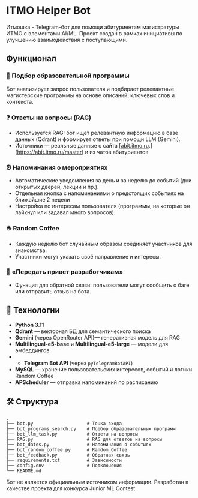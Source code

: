 # ITMO Helper Bot

Итмошка - Telegram-бот для помощи абитуриентам магистратуры ИТМО с элементами AI/ML.
Проект создан в рамках инициативы по улучшению взаимодействия с поступающими.

## Функционал

### 🤖 Подбор образовательной программы

Бот анализирует запрос пользователя и подбирает релевантные магистерские программы на основе описаний, ключевых слов и контекста.

### ❓ Ответы на вопросы (RAG)

* Используется RAG: бот ищет релевантную информацию в базе данных (Qdrant) и формирует ответы при помощи LLM (Gemini).
* Источники — реальные данные с сайта [[abit.itmo.ru](https://abit.itmo.ru).](https://abit.itmo.ru/master) и из чатов абитуриентов

### ⏰ Напоминания о мероприятиях

* Автоматические уведомления за день и за неделю до событий (дни открытых дверей, лекции и пр.).
* Отдельная кнопка с напоминаниями о предстоящих событиях на ближайшие 2 недели
* Настройка по интересам пользователя (программы, на которые он лайкнул или задавал много вопросов).

### ☕ Random Coffee

* Каждую неделю бот случайным образом соединяет участников для знакомства.
* Участники могут указать своё направление и интересы.

### 💌 «Передать привет разработчикам»

* Функция для обратной связи: пользователи могут сообщить о баге или отправить отзыв на бота.

## 🚀 Технологии

* **Python 3.11**
* **Qdrant** — векторная БД для семантического поиска
* **Gemini** (через OpenRouter API)— генеративная модель для RAG
* **Multilingual-e5-base** и **Multilingual-e5-large** — модели для эмбеддингов
* * **Telegram Bot API** (через `pyTelegramBotAPI`)
* **MySQL** — хранение пользовательских интересов, событий и логики Random Coffee
* **APScheduler** — отправка напоминаний по расписанию

## 🛠 Структура

```
.
├── bot.py                    # Точка входа
├── bot_programs_search.py    # Подбор образовательных программ
├── bot_llm_task.py           # Ответы на вопросы
├── RAG.py                    # RAG для ответов на вопросы
├── bot_dates.py              # Напоминания о событиях
├── bot_random_coffee.py      # Random Coffee
├── bot_feedback.py           # Обратная связь
├── requirements.txt          # Зависимости
├── config.env                # Подключения
└── README.md
```
Бот не является официальным источником информации. Разработан в качестве проекта для конкурса Junior ML Contest
